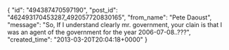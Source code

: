  {
   "id": "494387470597190",
   "post_id": "462493170453287_492057720830165",
   "from_name": "Pete Daoust",
   "message": "So, If I understand clearly mr. government, your clain is that I was an agent of the government for the year 2006-07-08..???",
   "created_time": "2013-03-20T20:04:18+0000"
 }

